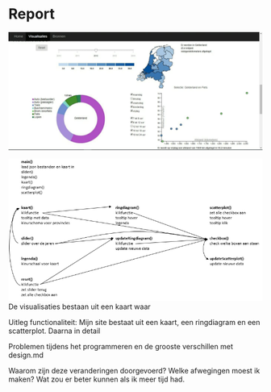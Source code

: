 # Report

![](doc/screenshot.jpeg)


![](doc/designDiagram.PNG)
De visualisaties bestaan uit een kaart waar

Uitleg functionaliteit:
Mijn site bestaat uit een kaart, een ringdiagram en een scatterplot.
Daarna in detail

Problemen tijdens het programmeren en de grooste verschillen met design.md

Waarom zijn deze veranderingen doorgevoerd? Welke afwegingen moest ik maken? Wat zou er beter kunnen als ik meer tijd had.
